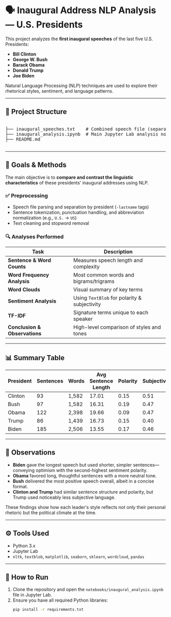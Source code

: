# 🗣️ Inaugural Address NLP Analysis — U.S. Presidents

This project analyzes the **first inaugural speeches** of the last five U.S. Presidents:

- **Bill Clinton**
- **George W. Bush**
- **Barack Obama**
- **Donald Trump**
- **Joe Biden**

Natural Language Processing (NLP) techniques are used to explore their rhetorical styles, sentiment, and language patterns.

---

## 📁 Project Structure

<pre>

├── inaugural_speeches.txt    # Combined speech file (separated by "===" and tagged with -lastname)
├── inaugural_analysis.ipynb  # Main Jupyter Lab analysis notebook
├── README.md
  
</pre>


---

## 🧪 Goals & Methods

The main objective is to **compare and contrast the linguistic characteristics** of these presidents' inaugural addresses using NLP.

### ✅ Preprocessing
- Speech file parsing and separation by president (`-lastname` tags)
- Sentence tokenization, punctuation handling, and abbreviation normalization (e.g., `U.S.` → `US`)
- Text cleaning and stopword removal

### 🔍 Analyses Performed

| Task                         | Description |
|------------------------------|-------------|
| **Sentence & Word Counts**   | Measures speech length and complexity |
| **Word Frequency Analysis**  | Most common words and bigrams/trigrams |
| **Word Clouds**              | Visual summary of key terms |
| **Sentiment Analysis**       | Using `TextBlob` for polarity & subjectivity |
| **TF-IDF**                   | Signature terms unique to each speaker |
| **Conclusion & Observations**| High-level comparison of styles and tones |

---

## 📊 Summary Table

| President | Sentences | Words | Avg Sentence Length | Polarity | Subjectivity |
|-----------|-----------|-------|----------------------|----------|--------------|
| Clinton   | 93        | 1,582 | 17.01                | 0.15     | 0.51         |
| Bush      | 97        | 1,582 | 16.31                | 0.19     | 0.47         |
| Obama     | 122       | 2,398 | 19.66                | 0.09     | 0.47         |
| Trump     | 86        | 1,439 | 16.73                | 0.15     | 0.40         |
| Biden     | 185       | 2,506 | 13.55                | 0.17     | 0.46         |

---

## 📝 Observations

- **Biden** gave the longest speech but used shorter, simpler sentences—conveying optimism with the second-highest sentiment polarity.
- **Obama** favored long, thoughtful sentences with a more neutral tone.
- **Bush** delivered the most positive speech overall, albeit in a concise format.
- **Clinton and Trump** had similar sentence structure and polarity, but Trump used noticeably less subjective language.

These findings show how each leader's style reflects not only their personal rhetoric but the political climate at the time.

---

## ⚙️ Tools Used

- Python 3.x
- Jupyter Lab
- `nltk`, `textblob`, `matplotlib`, `seaborn`, `sklearn`, `wordcloud`, `pandas`

---

## 📌 How to Run

1. Clone the repository and open the `notebooks/inaugural_analysis.ipynb` file in Jupyter Lab.
2. Ensure you have all required Python libraries:
   ```bash
   pip install -r requirements.txt
